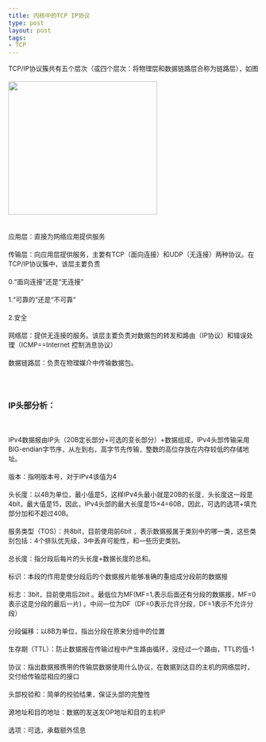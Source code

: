 ```yaml
---
title: 内核中的TCP IP协议
type: post
layout: post
tags:
- TCP
---
```


<span style="font-size: small;">TCP/IP协议簇共有五个层次（或四个层次：将物理层和数据链路层合称为链路层），如图</span><br/><br/><span style="font-size: small;"><a href="http://u.ownlinux.net/nourl/wp-content/uploads/2010/03/tcp-ip.gif"><img class="alignnone size-medium wp-image-39028" title="tcp-ip" src="http://u.ownlinux.net/nourl/wp-content/uploads/2010/03/tcp-ip-300x268.gif" alt="" width="300" height="268" /></a><br/></span><br/><br/><span style="font-size: small;">应用层：直接为网络应用提供服务</span><br/><br/><span style="font-size: small;">传输层：向应用层提供服务，主要有TCP（面向连接）和UDP（无连接）两种协议。在TCP/IP协议簇中，该层主要负责</span><br/><br/><span style="font-size: small;">0.“面向连接”还是“无连接”</span><br/><br/><span style="font-size: small;">1.“可靠的”还是“不可靠”</span><br/><br/><span style="font-size: small;">2.安全</span><br/><br/><span style="font-size: small;">网络层：提供无连接的服务。该层主要负责对数据包的转发和路由（IP协议）和错误处理（ICMP==Internet 控制消息协议）</span><br/><br/><span style="font-size: small;">数据链路层：负责在物理媒介中传输数据包。</span><br/><br/><span style="font-size: small;"><br/></span><br/><p style="font-weight: bold;"><span style="font-size: medium;">IP头部分析：</span></p><br/><span style="font-size: small;"><img src="http://u.ownlinux.net/media/aglsZWVqaW5ndWlyDAsSBU1lZGlhGKlGDA/IP-e.jpg" alt="" /></span><br/><br/><span style="font-size: small;">IPv4数据报由IP头（20B定长部分+可选的变长部分）+数据组成，IPv4头部传输采用BIG-endian字节序，从左到右，高字节先传输，整数的高位存放在内存较低的存储地址。</span><br/><br/><span style="font-size: small;">版本：指明版本号，对于IPv4该值为4</span><br/><br/><span style="font-size: small;">头长度：以4B为单位，最小值是5，这样IPv4头最小就是20B的长度，头长度这一段是4bit，最大值是15，因此，IPv4头部的最大长度是15×4=60B，因此，可选的选项+填充部分加和不超过40B。</span><br/><br/><span style="font-size: small;">服务类型（TOS）：共8bit，目前使用前6bit ，表示数据报属于类别中的哪一类，这些类别包括：4个排队优先级，3中丢弃可能性，和一些历史类别。</span><br/><br/><span style="font-size: small;">总长度：指分段后每片的头长度+数据长度的总和。</span><br/><br/><span style="font-size: small;">标识：本段的作用是使分段后的个数据报片能够准确的重组成分段前的数据报</span><br/><br/><span style="font-size: small;">标志：3bit，目前使用后2bit 。最低位为MF(MF=1,表示后面还有分段的数据报，MF=0表示这是分段的最后一片) 。中间一位为DF（DF=0表示允许分段，DF=1表示不允许分段）</span><br/><br/><span style="font-size: small;">分段偏移：以8B为单位，指出分段在原来分组中的位置</span><br/><br/><span style="font-size: small;">生存期（TTL）：防止数据报在传输过程中产生路由循环，没经过一个路由，TTL的值-1</span><br/><br/><span style="font-size: small;">协议：指出数据报携带的传输层数据使用什么协议，在数据到达目的主机的网络层时，交付给传输层相应的接口</span><br/><br/><span style="font-size: small;">头部校验和：简单的校验结果，保证头部的完整性</span><br/><br/><span style="font-size: small;">源地址和目的地址：数据的发送发OP地址和目的主机IP</span><br/><br/><span style="font-size: small;">选项：可选，承载额外信息<br/></span>

